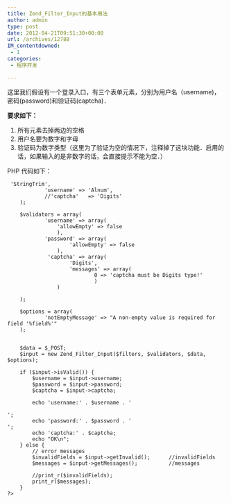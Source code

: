 ```yaml
---
title: Zend_Filter_Input的基本用法
author: admin
type: post
date: 2012-04-21T09:51:30+00:00
url: /archives/12788
IM_contentdowned:
 - 1
categories:
 - 程序开发

---
```

这里我们假设有一个登录入口，有三个表单元素，分别为用户名（username)，密码(password)和验证码(captcha)．

**要求如下：**

 1. 所有元素去掉两边的空格
 2. 用户名要为数字和字母
 3. 验证码为数字类型（这里为了验证为空的情况下，注释掉了这块功能．启用的话，如果输入的是非数字的话，会直接提示不能为空．）

PHP 代码如下：

```
 'StringTrim',
			'username' => 'Alnum',
			//'captcha'   => 'Digits'
	);

	$validators = array(
			'username' => array(
				'allowEmpty' => false
				),
			'password' => array(
					'allowEmpty' => false
				),
			 'captcha' => array(
					'Digits',
					'messages' => array(
							0 => 'captcha must be Digits type!'
							)
				)

	);

	$options = array(
			'notEmptyMessage' => "A non-empty value is required for field '%field%'"
	);


	$data = $_POST;
	$input = new Zend_Filter_Input($filters, $validators, $data, $options);

	if ($input->isValid()) {
		$username = $input->username;
		$password = $input->password;
		$captcha = $input->captcha;

		echo 'username:' . $username . '

';
		echo 'password:' . $password . '
';
		echo 'captcha:' . $captcha;
		echo "OK\n";
	} else {
		// error messages
		$invalidFields = $input->getInvalid();		//invalidFields
		$messages = $input->getMessages();			//messages

		//print_r($invalidFields);
		print_r($messages);
	}
?>

```